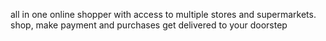 all in one online shopper with access to multiple stores and supermarkets. shop, make payment and purchases get delivered to your doorstep

